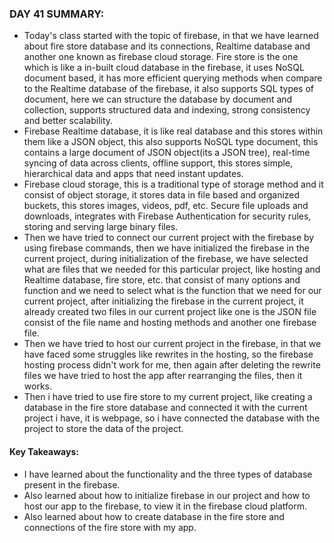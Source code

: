 ### DAY 41 SUMMARY:
- Today's class started with the topic of firebase, in that we have learned about fire store database and its connections, Realtime database and another one known as firebase cloud storage. Fire store is the one which is like a in-built cloud database in the firebase, it uses NoSQL document based, it has more efficient querying methods when compare to the Realtime database of the firebase, it also supports SQL types of document, here we can structure the database by document and collection, supports structured data and indexing, strong consistency and better scalability. 
- Firebase Realtime database, it is like real database and this stores within them like a JSON object, this also supports NoSQL type document, this contains a large document of JSON object(its a JSON tree), real-time syncing of data across clients, offline support, this stores simple, hierarchical data and apps that need instant updates. 
- Firebase cloud storage, this is a traditional type of storage method and it consist of object storage, it stores data in file based and organized buckets, this stores images, videos, pdf, etc. Secure file uploads and downloads, integrates with Firebase Authentication for security rules, storing and serving large binary files. 
- Then we have tried to connect our current project with the firebase by using firebase commands, then we have initialized the firebase in the current project, during initialization of the firebase, we have selected what are files that we needed for this particular project, like hosting and Realtime database, fire store, etc. that consist of many options and function and we need to select what is the function that we need for our current project, after initializing the firebase in the current project, it already created two files in our current project like one is the JSON file consist of the file name and hosting methods and another one firebase file.
- Then we have tried to host our current project in the firebase, in that we have faced some struggles like rewrites in the hosting, so the firebase hosting process didn't work for me, then again after deleting the rewrite files we have tried to host the app after rearranging the files, then it works.
- Then i have tried to use fire store to my current project, like creating a database in the fire store database and connected it with the current project i have, it is webpage, so i have connected the database with the project to store the data of the project.

#### Key Takeaways:
- I have learned about the functionality and the three types of database present in the firebase.
- Also learned about how to initialize firebase in our project and how to host our app to the firebase, to view it in the firebase cloud platform.
- Also learned about how to create database in the fire store and connections of the fire store with my app.   